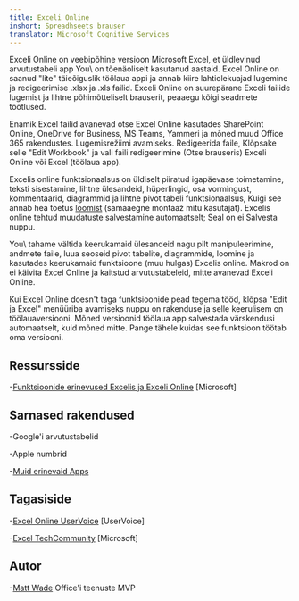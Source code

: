 ```yaml
---
title: Exceli Online
inshort: Spreadhseets brauser
translator: Microsoft Cognitive Services
---
```


Exceli Online on veebipõhine versioon Microsoft Excel, et
üldlevinud arvutustabeli app You\\ on tõenäoliselt kasutanud aastaid. Excel
Online on saanud \"lite\" täieõiguslik töölaua appi ja
annab kiire lahtiolekuajad lugemine ja redigeerimise .xlsx ja .xls
failid. Exceli Online on suurepärane Exceli failide lugemist ja lihtne
põhimõtteliselt brauserit, peaaegu kõigi seadmete töötlused.

Enamik Excel failid avanevad otse Excel Online kasutades
SharePoint Online, OneDrive for Business, MS Teams, Yammeri ja mõned
muud Office 365 rakendustes. Lugemisrežiimi avamiseks. Redigeerida faile,
Klõpsake selle \"Edit Workbook\" ja vali faili redigeerimine
(Otse brauseris) Exceli Online või Excel (töölaua app).

Excelis online funktsionaalsus on üldiselt piiratud igapäevase
toimetamine, teksti sisestamine, lihtne ülesandeid, hüperlingid, osa vormingust,
kommentaarid, diagrammid ja lihtne pivot tabeli funktsionaalsus,
Kuigi see annab hea toetus
[loomist](http://icsh.pt/CoAuthoring) (samaaegne montaaž
mitu kasutajat). Excelis online tehtud muudatuste salvestamine
automaatselt; Seal on ei Salvesta nuppu.

You\\ tahame vältida keerukamaid ülesandeid nagu pilt manipuleerimine, andmete
faile, luua seoseid pivot tabelite, diagrammide, loomine ja
kasutades keerukamaid funktsioone (muu hulgas) Excelis online. Makrod on
ei käivita Excel Online ja kaitstud arvutustabeleid, mitte avanevad
Exceli Online.

Kui Excel Online doesn\'t taga funktsioonide pead tegema tööd,
klõpsa \"Edit ja Excel\" menüüriba avamiseks nuppu on
rakenduse ja selle keerulisem on töölauaversiooni. Mõned versioonid
töölaua app salvestada värskendusi automaatselt, kuid mõned mitte. Pange tähele
kuidas see funktsioon töötab oma versiooni.

Ressursside
---------

-[Funktsioonide erinevused Excelis ja Exceli
    Online](https://support.office.com/en-us/article/Differences-between-using-a-workbook-in-the-browser-and-in-Excel-F0DC28ED-B85D-4E1D-BE6D-5878005DB3B6)
    \[Microsoft\]

Sarnased rakendused
--------------------

-Google'i arvutustabelid

-Apple numbrid

-[Muid erinevaid
    Apps](https://en.wikipedia.org/wiki/List_of_spreadsheet_software#Online_spreadsheets)

Tagasiside
---------

-[Excel Online UserVoice](https://excel.uservoice.com/forums/274580-excel-online)
    \[UserVoice\]

-[Excel TechCommunity](https://techcommunity.microsoft.com/t5/Word/ct-p/Word)
    \[Microsoft\]

Autor
---------

-[Matt Wade](https://www.linkedin.com/in/thatmattwade/) Office'i teenuste MVP


